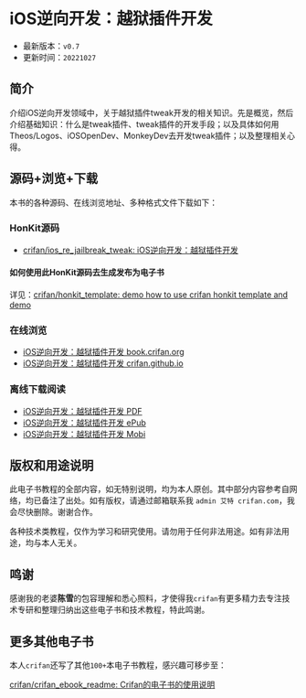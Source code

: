 # iOS逆向开发：越狱插件开发

* 最新版本：`v0.7`
* 更新时间：`20221027`

## 简介

介绍iOS逆向开发领域中，关于越狱插件tweak开发的相关知识。先是概览，然后介绍基础知识：什么是tweak插件、tweak插件的开发手段；以及具体如何用Theos/Logos、iOSOpenDev、MonkeyDev去开发tweak插件；以及整理相关心得。

## 源码+浏览+下载

本书的各种源码、在线浏览地址、多种格式文件下载如下：

### HonKit源码

* [crifan/ios_re_jailbreak_tweak: iOS逆向开发：越狱插件开发](https://github.com/crifan/ios_re_jailbreak_tweak)

#### 如何使用此HonKit源码去生成发布为电子书

详见：[crifan/honkit_template: demo how to use crifan honkit template and demo](https://github.com/crifan/honkit_template)

### 在线浏览

* [iOS逆向开发：越狱插件开发 book.crifan.org](https://book.crifan.org/books/ios_re_jailbreak_tweak/website)
* [iOS逆向开发：越狱插件开发 crifan.github.io](https://crifan.github.io/ios_re_jailbreak_tweak/website)

### 离线下载阅读

* [iOS逆向开发：越狱插件开发 PDF](https://book.crifan.org/books/ios_re_jailbreak_tweak/pdf/ios_re_jailbreak_tweak.pdf)
* [iOS逆向开发：越狱插件开发 ePub](https://book.crifan.org/books/ios_re_jailbreak_tweak/epub/ios_re_jailbreak_tweak.epub)
* [iOS逆向开发：越狱插件开发 Mobi](https://book.crifan.org/books/ios_re_jailbreak_tweak/mobi/ios_re_jailbreak_tweak.mobi)

## 版权和用途说明

此电子书教程的全部内容，如无特别说明，均为本人原创。其中部分内容参考自网络，均已备注了出处。如有版权，请通过邮箱联系我 `admin 艾特 crifan.com`，我会尽快删除。谢谢合作。

各种技术类教程，仅作为学习和研究使用。请勿用于任何非法用途。如有非法用途，均与本人无关。

## 鸣谢

感谢我的老婆**陈雪**的包容理解和悉心照料，才使得我`crifan`有更多精力去专注技术专研和整理归纳出这些电子书和技术教程，特此鸣谢。

## 更多其他电子书

本人`crifan`还写了其他`100+`本电子书教程，感兴趣可移步至：

[crifan/crifan_ebook_readme: Crifan的电子书的使用说明](https://github.com/crifan/crifan_ebook_readme)
